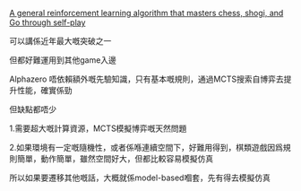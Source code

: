 [A general reinforcement learning algorithm that masters chess, shogi, and Go through self-play](https://doi.org/10.1126/science.aar6404)



可以講係近年最大嘅突破之一

但都好難運用到其他game入邊

Alphazero 唔依賴額外嘅先驗知識，只有基本嘅規則，通過MCTS搜索自博弈去提升性能，確實係勁

但缺點都唔少

1.需要超大嘅計算資源，MCTS模擬博弈嘅天然問題

2.如果環境有一定嘅隨機性，或者係喺連續空間下，好難用得到，棋類遊戲因爲規則簡單，動作簡單，雖然空間好大，但都比較容易模擬仿真



所以如果要遷移其他嘅話，大概就係model-based嗰套，先有得去模擬仿真

